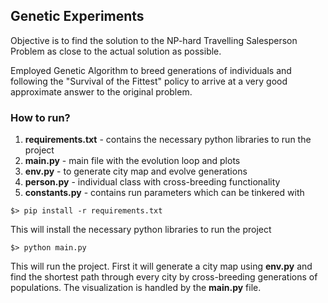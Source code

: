 ## Genetic Experiments
Objective is to find the solution to the NP-hard Travelling Salesperson Problem as close to the actual solution as possible.

Employed Genetic Algorithm to breed generations of individuals and following the "Survival of the Fittest" policy to arrive at a very good approximate answer to the original problem.

### How to run?
1. **requirements.txt** - contains the necessary python libraries to run the project
2. **main.py** - main file with the evolution loop and plots
3. **env.py** - to generate city map and evolve generations
4. **person.py** - individual class with cross-breeding functionality
5. **constants.py** - contains run parameters which can be tinkered with

```
$> pip install -r requirements.txt
```
This will install the necessary python libraries to run the project

```
$> python main.py
```
This will run the project. First it will generate a city map using **env.py** and find the shortest path through every city by cross-breeding generations of populations. The visualization is handled by the **main.py** file.

